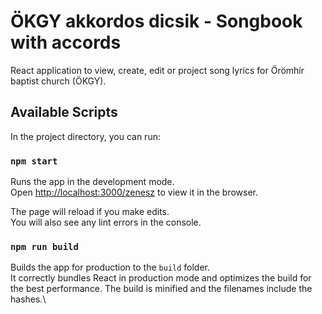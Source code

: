 # ÖKGY akkordos dicsik - Songbook with accords

React application to view, create, edit or project song lyrics for Örömhír baptist church (ÖKGY).

## Available Scripts

In the project directory, you can run:

### `npm start`

Runs the app in the development mode.\
Open [http://localhost:3000/zenesz](http://localhost:3000/zenesz) to view it in the browser.

The page will reload if you make edits.\
You will also see any lint errors in the console.

### `npm run build`

Builds the app for production to the `build` folder.\
It correctly bundles React in production mode and optimizes the build for the best performance.
The build is minified and the filenames include the hashes.\

